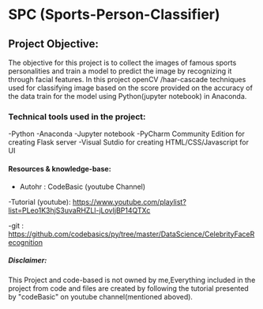 # SPC (Sports-Person-Classifier) 

## Project Objective:

The objective for this project is to collect the images of famous sports personalities and train a model to predict the image
by recognizing it through facial features. In this project openCV /haar-cascade techniques used for classifying image based on the score provided on the accuracy of the data train for the model using Python(jupyter notebook) in Anaconda.

### Technical tools used in the project:
-Python
-Anaconda
-Jupyter notebook
-PyCharm Community Edition for creating Flask server
-Visual Sutdio for creating HTML/CSS/Javascript for UI
 
#### Resources & knowledge-base:

- Autohr : CodeBasic (youtube Channel)

-Tutorial (youtube): https://www.youtube.com/playlist?list=PLeo1K3hjS3uvaRHZLl-jLovIjBP14QTXc

-git : https://github.com/codebasics/py/tree/master/DataScience/CelebrityFaceRecognition

##### Disclaimer:

   This Project and code-based is not owned by me,Everything included in the project from code and files are created by following the tutorial presented by "codeBasic" on youtube channel(mentioned aboved).

